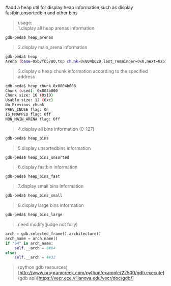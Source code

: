 #add a heap util for display heap information,such as display fastbin,unsortedbin and other bins

>usage:    
>1.display all heap arenas information

```bash
gdb-peda$ heap_arenas
```

>2.display main_arena information

```bash
gdb-peda$ heap
Arena (base=0xb7fb5780,top chunk=0x804b020,last_remainder=0x0,next=0xb7fb5780,next_free=0x0,system_mem=0x21000)
```

>3.display a heap chunk information according to the specified address

```bash
gdb-peda$ heap_chunk 0x0804b008
Chunk (used): 0x804b000
Chunk size: 16 (0x10)
Usable size: 12 (0xc)
No Previous chunk
PREV_INUSE flag: On
IS_MMAPPED flag: Off
NON_MAIN_ARENA flag: Off
```

>4.display all bins information (0-127)

```bash
gdb-peda$ heap_bins
```

>5.display unsortedbins information

```bash
gdb-peda$ heap_bins_unsorted
```

>6.display fastbin information

```bash
gdb-peda$ heap_bins_fast
```

>7.display small bins information

```bash
gdb-peda$ heap_bins_small
```

>8.display large bins information

```bash
gdb-peda$ heap_bins_large
```

>need modify(judge not fully)

```python
arch = gdb.selected_frame().architecture()
arch_name = arch.name()
if "64" in arch_name:
    self.__arch = 8#64
else:
    self.__arch = 4#32
```

>(python gdb resources)[http://www.programcreek.com/python/example/22500/gdb.execute]    
>(gdb api)[https://vecr.ece.villanova.edu/vecr/doc/gdb/]
